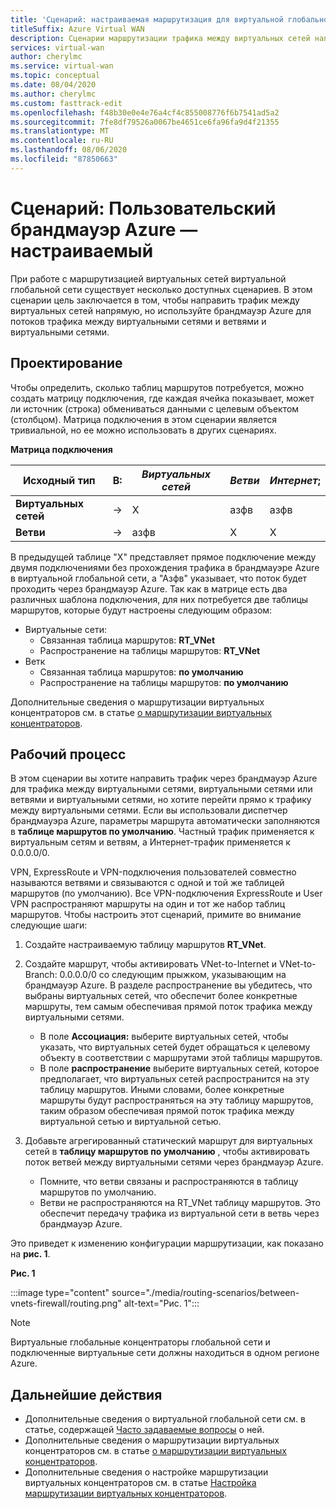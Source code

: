 ```yaml
---
title: 'Сценарий: настраиваемая маршрутизация для виртуальной глобальной сети в брандмауэре Azure'
titleSuffix: Azure Virtual WAN
description: Сценарии маршрутизации трафика между виртуальных сетей напрямую, но с помощью брандмауэра Azure для виртуальной сети >Интернет/ветвь и ветвь к потокам трафика виртуальной сети.
services: virtual-wan
author: cherylmc
ms.service: virtual-wan
ms.topic: conceptual
ms.date: 08/04/2020
ms.author: cherylmc
ms.custom: fasttrack-edit
ms.openlocfilehash: f48b30e0e4e76a4cf4c855008776f6b7541ad5a2
ms.sourcegitcommit: 7fe8df79526a0067be4651ce6fa96fa9d4f21355
ms.translationtype: MT
ms.contentlocale: ru-RU
ms.lasthandoff: 08/06/2020
ms.locfileid: "87850663"
---
```

# <a name="scenario-azure-firewall---custom"></a>Сценарий: Пользовательский брандмауэр Azure — настраиваемый

При работе с маршрутизацией виртуальных сетей виртуальной глобальной сети существует несколько доступных сценариев. В этом сценарии цель заключается в том, чтобы направить трафик между виртуальных сетей напрямую, но используйте брандмауэр Azure для потоков трафика между виртуальными сетями и ветвями и виртуальными сетями.

## <a name="design"></a><a name="design"></a>Проектирование

Чтобы определить, сколько таблиц маршрутов потребуется, можно создать матрицу подключения, где каждая ячейка показывает, может ли источник (строка) обмениваться данными с целевым объектом (столбцом). Матрица подключения в этом сценарии является тривиальной, но ее можно использовать в других сценариях.

**Матрица подключения**

| Исходный тип           | В:      | *Виртуальных сетей*      | *Ветви*    | *Интернет*;   |
|---             |---       |---           |---            |---           |
| **Виртуальных сетей**      |   &#8594;|     X        |     азфв      |     азфв     |
| **Ветви**   |   &#8594;|    азфв      |       X       |       X      |

В предыдущей таблице "X" представляет прямое подключение между двумя подключениями без прохождения трафика в брандмауэре Azure в виртуальной глобальной сети, а "Азфв" указывает, что поток будет проходить через брандмауэр Azure. Так как в матрице есть два различных шаблона подключения, для них потребуется две таблицы маршрутов, которые будут настроены следующим образом:

* Виртуальные сети:
  * Связанная таблица маршрутов: **RT_VNet**
  * Распространение на таблицы маршрутов: **RT_VNet**
* Ветк
  * Связанная таблица маршрутов: **по умолчанию**
  * Распространение на таблицы маршрутов: **по умолчанию**


Дополнительные сведения о маршрутизации виртуальных концентраторов см. в статье [о маршрутизации виртуальных концентраторов](about-virtual-hub-routing.md).

## <a name="workflow"></a><a name="workflow"></a>Рабочий процесс

В этом сценарии вы хотите направить трафик через брандмауэр Azure для трафика между виртуальными сетями, виртуальными сетями или ветвями и виртуальными сетями, но хотите перейти прямо к трафику между виртуальными сетями. Если вы использовали диспетчер брандмауэра Azure, параметры маршрута автоматически заполняются в **таблице маршрутов по умолчанию**. Частный трафик применяется к виртуальным сетям и ветвям, а Интернет-трафик применяется к 0.0.0.0/0.

VPN, ExpressRoute и VPN-подключения пользователей совместно называются ветвями и связываются с одной и той же таблицей маршрутов (по умолчанию). Все VPN-подключения ExpressRoute и User VPN распространяют маршруты на один и тот же набор таблиц маршрутов. Чтобы настроить этот сценарий, примите во внимание следующие шаги:

1. Создайте настраиваемую таблицу маршрутов **RT_VNet**.
1. Создайте маршрут, чтобы активировать VNet-to-Internet и VNet-to-Branch: 0.0.0.0/0 со следующим прыжком, указывающим на брандмауэр Azure. В разделе распространение вы убедитесь, что выбраны виртуальных сетей, что обеспечит более конкретные маршруты, тем самым обеспечивая прямой поток трафика между виртуальными сетями.

   * В поле **Ассоциация:** выберите виртуальных сетей, чтобы указать, что виртуальных сетей будет обращаться к целевому объекту в соответствии с маршрутами этой таблицы маршрутов.
   * В поле **распространение** выберите виртуальных сетей, которое предполагает, что виртуальных сетей распространится на эту таблицу маршрутов. Иными словами, более конкретные маршруты будут распространяться на эту таблицу маршрутов, таким образом обеспечивая прямой поток трафика между виртуальной сетью и виртуальной сетью.

1. Добавьте агрегированный статический маршрут для виртуальных сетей в **таблицу маршрутов по умолчанию** , чтобы активировать поток ветвей между виртуальными сетями через брандмауэр Azure.

   * Помните, что ветви связаны и распространяются в таблицу маршрутов по умолчанию.
   * Ветви не распространяются на RT_VNet таблицу маршрутов. Это обеспечит передачу трафика из виртуальной сети в ветвь через брандмауэр Azure.

Это приведет к изменению конфигурации маршрутизации, как показано на **рис. 1**.

**Рис. 1**

:::image type="content" source="./media/routing-scenarios/between-vnets-firewall/routing.png" alt-text="Рис. 1":::

> [!NOTE]
> Виртуальные глобальные концентраторы глобальной сети и подключенные виртуальные сети должны находиться в одном регионе Azure.

## <a name="next-steps"></a>Дальнейшие действия

* Дополнительные сведения о виртуальной глобальной сети см. в статье, содержащей [Часто задаваемые вопросы](virtual-wan-faq.md) о ней.
* Дополнительные сведения о маршрутизации виртуальных концентраторов см. в статье [о маршрутизации виртуальных концентраторов](about-virtual-hub-routing.md).
* Дополнительные сведения о настройке маршрутизации виртуальных концентраторов см. в статье [Настройка маршрутизации виртуальных концентраторов](how-to-virtual-hub-routing.md).
